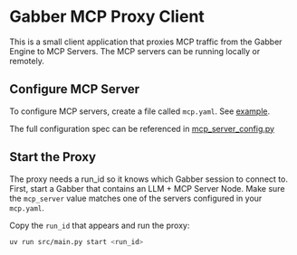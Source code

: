# Gabber MCP Proxy Client

This is a small client application that proxies MCP traffic from the Gabber Engine to MCP Servers. The MCP servers can be running locally or remotely.

## Configure MCP Server

To configure MCP servers, create a file called `mcp.yaml`. See [example](mcp.example.yaml).

The full configuration spec can be referenced in [mcp_server_config.py](src/mcp_proxy/mcp_server_config.py)

## Start the Proxy

The proxy needs a run_id so it knows which Gabber session to connect to. First, start a Gabber that contains an LLM + MCP Server Node. Make sure the `mcp_server` value matches one of the servers configured in your `mcp.yaml`.

Copy the `run_id` that appears and run the proxy:

```bash
uv run src/main.py start <run_id>
```